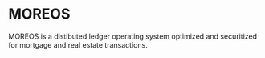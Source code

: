 # MOREOS
MOREOS is a distibuted ledger operating system optimized and securitized for mortgage and real estate transactions.
